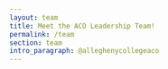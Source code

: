 ```yaml
---
layout: team
title: Meet the ACO Leadership Team!
permalink: /team
section: team
intro_paragraph: @alleghenycollegeaco
---
```

